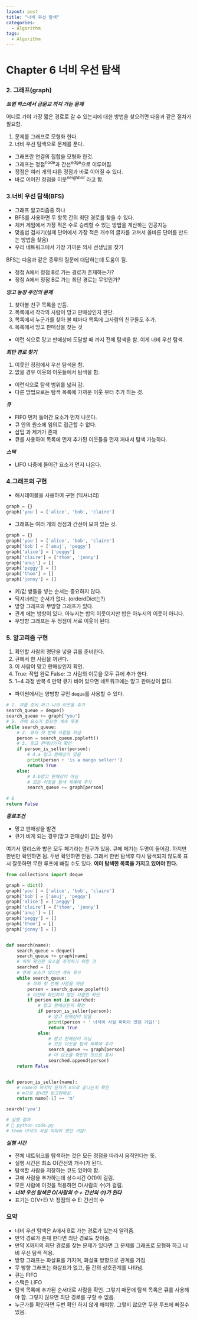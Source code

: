 ```yaml
---
layout: post
title: "너비 우선 탐색"
categories:
  - Algorithm
tags:
  - Algorithm
---
```


# Chapter 6 너비 우선 탐색

### 2. 그래프(graph)
***트윈 픽스에서 금문교 까지 가는 문제***

어디로 가야 가장 짧은 경로로 갈 수 있는지에 대한 방법을 찾으려면 다음과 같은 절차가 필요함.

1. 문제를 그래프로 모형화 한다.
2. 너비 우선 탐색으로 문제를 푼다.

* 그래프란 연결의 집합을 모형화 한것.
* 그래프는 정점<sup>node</sup>과 간선<sup>edge</sup>으로 이루어짐.
* 정점은 여러 개의 다른 정점과 바로 이어질 수 있다.
* 바로 이어진 정점을 이웃<sup>neighbor</sup> 라고 함.

### 3.너비 우선 탐색(BFS)
* 그래프 알고리즘중 하나
* BFS를 사용하면 두 항목 간의 최단 경로를 찾을 수 있다.
* 체커 게임에서 가장 적은 수로 승리할 수 있는 방법을 계산하는 인공지능
* 맞춤법 검사기(실제 단어에서 가장 적은 개수의 글자를 고쳐서 올바른 단어를 만드는 방법을 찾음)
* 우리 네트워크에서 가장 가까운 의사 선생님을 찾기

BFS는 다음과 같은 종류의 질문에 대답하는데 도움이 됨.
* 정점 A에서 정점 B로 가는 경로가 존재하는가?
* 정점 A에서 정점 B로 가는 최단 경로는 무엇인가?

***망고 농장 주인의 문제***
1. 찾아볼 친구 목록을 만듬.
2. 목록에서 각각의 사람이 망고 판매상인지 판단.
3. 목록에서 누군가를 찾아 볼 떄마다 목록에 그사람의 친구들도 추가.
4. 목록에서 망고 판매상을 찾는 것
* 이런 식으로 망고 판매상에 도달할 때 까지 전체 탐색을 함. 이게 너비 우선 탐색.

***최단 경로 찾기***
1. 이웃인 정점에서 우선 탐색을 함. 
2. 없을 경우 이웃의 이웃들에서 탐색을 함. 
* 이런식으로 탐색 범위를 넓혀 감.
* 다른 방법으로는 탐색 목록에 가까운 이웃 부터 추가 하는 것.

***큐***
* FIFO 먼저 들어간 요소가 먼저 나온다.
* 큐 안의 원소에 임의로 접근할 수 없다.
* 삽입 과 제거가 존재
* 큐를 사용하여 목록에 먼저 추가된 이웃들을 먼저 꺼내서 탐색 가능하다.

***스택***
* LIFO 나중에 들어간 요소가 먼저 나온다.

### 4.그래프의 구현
* 해시테이블을 사용하여 구현 (딕셔너리)
```python
graph = {}
graph['you'] = ['alice', 'bob', 'claire']
```

* 그래프는 여러 개의 정점과 간선이 모여 있는 것.
```python
graph = {}
graph['you'] = ['alice', 'bob', 'claire']
graph['bob'] = ['anuj', 'peggy']
graph['alice'] = ['peggy']
graph['claire'] = ['thom', 'jonny']
graph['anuj'] = []
graph['peggy'] = []
graph['thom'] = []
graph['jonny'] = []
```
* 키/값 쌍들을 넣는 순서는 중요하지 않다.
* 딕셔너리는 순서가 없다. (orderdDict는?)
* 방향 그래프와 무방향 그래프가 있다.
* 관계 에는 방향이 있다. 아누지는 밥의 이웃이지만 밥은 아누지의 이웃이 아니다.
* 무방향 그래프는 두 정점이 서로 이웃이 된다.

### 5. 알고리즘 구현
1. 확인할 사람의 명단을 넣을 큐를 준비한다.
2. 큐에서 한 사람을 꺼낸다.
3. 이 사람이 망고 판매상인지 확인.
4. True: 작업 완료 False: 그 사람의 이웃을 모두 큐에 추가 한다.
5. 1~4 과정 반복
6 만약 큐가 비어 있으면 네트워크에는 망고 판매상이 없다.

* 파이썬에서는 양방향 큐인 `deque`를 사용할 수 있다.

```python
# 1. 큐를 준비 하고 나의 이웃을 추가
search_queue = deque()
search_queue += graph["you"]
# 5. 큐에 요소가 있으면 계속 루프
while search_queue:
    # 2. 큐의 첫 번째 사람을 꺼냄
    person = search_queue.popleft()
    # 3. 망고 판매상인지 확인
    if person_is_seller(person):
        # 4.a 망고 판매상이 맞음
        print(person + 'is a mango seller!')
        return True
    else:
        # 4.b망고 판매상이 아님
        # 모든 이웃을 탐색 목록에 추가
        search_queue += graph[person]
    
# 6
return False
```
***종료조건***
* 망고 판매상을 발견
* 큐가 비게 되는 경우(망고 판매상이 없는 경우)

여기서 앨리스와 밥은 모두 페기라는 친구가 있음.
큐에 페기는 두명이 들어감.
하지만 한번만 확인하면 됨. 두번 확인하면 안됨.
그래서 한번 탐색후 다시 탐색되지 않도록 표시
잘못하면 무한 루프에 빠질 수도 있다.
**이미 탐색한 목록을 가지고 있어야 한다.**
```python
from collections import deque

graph = dict()
graph['you'] = ['alice', 'bob', 'claire']
graph['bob'] = ['anuj', 'peggy']
graph['alice'] = ['peggy']
graph['claire'] = ['thom', 'jonny']
graph['anuj'] = []
graph['peggy'] = []
graph['thom'] = []
graph['jonny'] = []


def search(name):
    search_queue = deque()
    search_queue += graph[name]
    # 이미 확인한 요소를 추적하기 위한 것
    searched = []
    # 큐에 요소가 있으면 계속 루프
    while search_queue:
        # 큐의 첫 번째 사람을 꺼냄
        person = search_queue.popleft()
        # 이전에 확인하지 않은 사람만 확인
        if person not in searched:
            # 망고 판매상인지 확인
            if person_is_seller(person):
                # 망고 판매상이 맞음
                print(person + ' 녀석이 사실 마피아 였던 거임!')
                return True
            else:
                # 망고 판매상이 아님
                # 모든 이웃을 탐색 목록에 추가
                search_queue += graph[person]
                # 이 요소를 확인한 것으로 표시
                searched.append(person)
    return False


def person_is_seller(name):
    # name의 마지막 문자가 m으로 끝나는지 확인
    # m으로 끝나면 망고판매상.
    return name[-1] == 'm'

search('you')

# 실행 결과
#  python code.py
# thom 녀석이 사실 마피아 였던 거임!
```

***실행 시간***
* 전체 네트워크를 탐색하는 것은 모든 정점을 따라서 움직인다는 뜻.
* 실행 시간은 최소 O(간선의 개수)가 된다.
* 탐색할 사람을 저장하는 큐도 있어야 함.
* 큐에 사람을 추가하는데 상수시간 O(1)이 걸림.
* 모든 사람에 이것을 적용하면 O(사람의 수)가 걸림.
* ***너비 우선 탐색은 O(사람의 수 + 간선의 수)가 된다***
* 표기는 O(V+E) V: 정점의 수 E: 간선의 수

### 요약
* 너비 우선 탐색은 A에서 B로 가는 경로가 있는지 알려줌.
* 만약 경로가 존재 한다면 최단 경로도 찾아줌.
* 만약 X까지의 최단 경로를 찾는 문제가 있다면 그 문제를 그래프로 모형화 하고 너비 우선 탐색 적용.
* 방향 그래프는 화살표를 가지며, 화살표 방향으로 관계를 가짐
* 무 방향 그래프는 화살표가 없고, 둘 간의 상호관계를 나타냄.
* 큐는 FIFO
* 스택은 LIFO
* 탐색 목록에 추가된 순서대로 사람을 확인. 그렇기 때문에 탐색 목록은 큐를 사용해야 함. 그렇지 않으면 최단 경로를 구할 수 없음.
* 누군가를 확인하면 두번 확인 하지 않게 해야함. 그렇지 않으면 무한 루프에 빠질수 있음.
 
